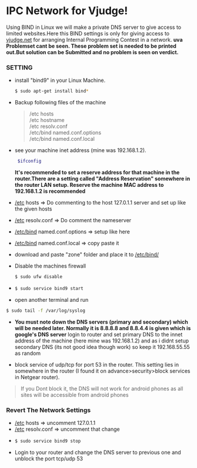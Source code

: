 
# IPC Network for Vjudge!
Using BIND in Linux we will make a private DNS server to give access to limited websites.Here this BIND settings is only for giving access to [vjudge.net](https://vjudge.net/) for arranging Internal Programming Contest in a network.
**uva Problemset cant be seen. These problem set is needed to be printed out.But solution can be Submitted and no problem is seen on verdict.**
### SETTING
- install "bind9" in your Linux Machine.
   ```sh
   $ sudo apt-get install bind*
   ```
- Backup following files of the machine 
    >/etc  hosts<br />
    >/etc  hostname<br />
    >/etc resolv.conf<br />
    >/etc/bind named.conf.options<br />
    >/etc/bind named.conf.local<br />
    
- see your machine inet address (mine was 192.168.1.2).
   ```sh
    $ifconfig
   ```
  **It's recommended to set a reserve address for that machine in the router.There are a setting called "Address Reservation" somewhere in the router LAN setup. Reserve the machine MAC address to 192.168.1.2 is recommended**
-  [/etc]() hosts =>  Do commenting to the host 127.0.1.1 server and set up like the given hosts
-  [/etc]() resolv.conf => Do comment the nameserver
-  [/etc/bind]() named.conf.options => setup like here
-  [/etc/bind]() named.conf.local => copy paste it
-  download and paste "zone" folder and place it to [/etc/bind/]()
-  Disable the machines firewall
   ```sh
   $ sudo ufw disable
   ```
-  ```sh
   $ sudo service bind9 start
   ```
-  open another terminal and run 
  ```sh
  $ sudo tail -f /var/log/syslog
  ```
-  **You must note down the DNS servers (primary and secondary) which will be needed later. Normally it is 8.8.8.8 and 8.8.4.4 is given which is google's DNS server** 
login to router and set primary DNS to the innet address of the machine (here mine was 192.168.1.2) and as i didnt setup secondary DNS (its not good idea though work) so keep it 192.168.55.55 as random

- block service of udp/tcp for port 53 in the router. This setting lies in somewhere in the router (I found it on advance>security>block services in Netgear router).
>If you Dont block it, the DNS will not work for android phones as all sites will be accessible from android phones

### Revert The Network Settings
   -  [/etc]() hosts => uncomment 127.0.1.1
   -  [/etc]() resolv.conf => uncomment that change
   -   ```sh
       $ sudo service bind9 stop
       ```
   -  Login to your router and change the DNS server to previous one and unblock the port tcp/udp 53
